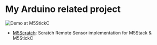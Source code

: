 # My Arduino related project
![Demo at M5StickC](https://gyazo.com/a8a57b3f4c968a10381142558ab3513c/raw)
- [M5Scratch](M5Scratch/):   Scratch Remote Sensor implementation for M5Stack & M5StickC
